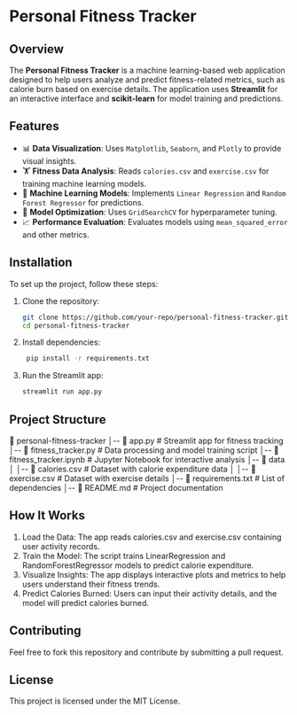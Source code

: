# Personal Fitness Tracker

## Overview
The **Personal Fitness Tracker** is a machine learning-based web application designed to help users analyze and predict fitness-related metrics, such as calorie burn based on exercise details. The application uses **Streamlit** for an interactive interface and **scikit-learn** for model training and predictions.

## Features
- 📊 **Data Visualization**: Uses `Matplotlib`, `Seaborn`, and `Plotly` to provide visual insights.
- 🏋️ **Fitness Data Analysis**: Reads `calories.csv` and `exercise.csv` for training machine learning models.
- 🤖 **Machine Learning Models**: Implements `Linear Regression` and `Random Forest Regressor` for predictions.
- 🎯 **Model Optimization**: Uses `GridSearchCV` for hyperparameter tuning.
- 📈 **Performance Evaluation**: Evaluates models using `mean_squared_error` and other metrics.

## Installation
To set up the project, follow these steps:

1. Clone the repository:
   ```bash
   git clone https://github.com/your-repo/personal-fitness-tracker.git
   cd personal-fitness-tracker
   
2. Install dependencies:
   ```bash
    pip install -r requirements.txt

3. Run the Streamlit app:
   ```bash
   streamlit run app.py

## Project Structure
📂 personal-fitness-tracker
│-- 📄 app.py               # Streamlit app for fitness tracking
│-- 📄 fitness_tracker.py   # Data processing and model training script
│-- 📄 fitness_tracker.ipynb # Jupyter Notebook for interactive analysis
│-- 📂 data
│   │-- 📄 calories.csv      # Dataset with calorie expenditure data
│   │-- 📄 exercise.csv      # Dataset with exercise details
│-- 📄 requirements.txt     # List of dependencies
│-- 📄 README.md            # Project documentation

## How It Works
1. Load the Data: The app reads calories.csv and exercise.csv containing user activity records.
2. Train the Model: The script trains LinearRegression and RandomForestRegressor models to predict calorie expenditure.
3. Visualize Insights: The app displays interactive plots and metrics to help users understand their fitness trends.
4. Predict Calories Burned: Users can input their activity details, and the model will predict calories burned.

## Contributing
Feel free to fork this repository and contribute by submitting a pull request.

## License
This project is licensed under the MIT License.


